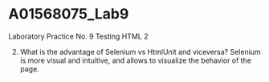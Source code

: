 # A01568075_Lab9
Laboratory Practice No. 9 Testing HTML 2

2)  What is the advantage of Selenium vs HtmlUnit and viceversa?
    Selenium is more visual and intuitive, and allows to visualize the behavior of the page.
